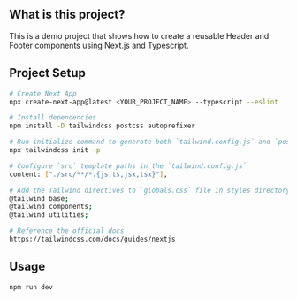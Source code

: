 ## What is this project?

This is a demo project that shows how to create a reusable Header and Footer components using Next.js and Typescript.

## Project Setup

```bash
# Create Next App 
npx create-next-app@latest <YOUR_PROJECT_NAME> --typescript --eslint

# Install dependencies
npm install -D tailwindcss postcss autoprefixer

# Run initialize command to generate both `tailwind.config.js` and `postcss.config.js`
npx tailwindcss init -p

# Configure `src` template paths in the `tailwind.config.js`
content: ["./src/**/*.{js,ts,jsx,tsx}"],

# Add the Tailwind directives to `globals.css` file in styles directory
@tailwind base;
@tailwind components;
@tailwind utilities;

# Reference the official docs
https://tailwindcss.com/docs/guides/nextjs
```

## Usage

```bash
npm run dev
```
